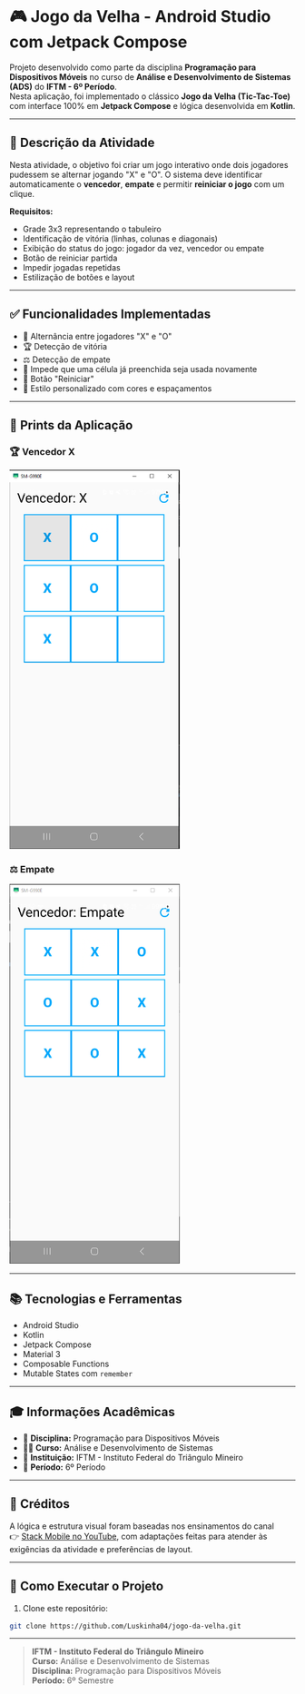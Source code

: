 # 🎮 Jogo da Velha - Android Studio com Jetpack Compose

Projeto desenvolvido como parte da disciplina **Programação para Dispositivos Móveis** no curso de **Análise e Desenvolvimento de Sistemas (ADS)** do **IFTM - 6º Período**.  
Nesta aplicação, foi implementado o clássico **Jogo da Velha (Tic-Tac-Toe)** com interface 100% em **Jetpack Compose** e lógica desenvolvida em **Kotlin**.

---

## 🧠 Descrição da Atividade

Nesta atividade, o objetivo foi criar um jogo interativo onde dois jogadores pudessem se alternar jogando "X" e "O". O sistema deve identificar automaticamente o **vencedor**, **empate** e permitir **reiniciar o jogo** com um clique.

**Requisitos:**
- Grade 3x3 representando o tabuleiro
- Identificação de vitória (linhas, colunas e diagonais)
- Exibição do status do jogo: jogador da vez, vencedor ou empate
- Botão de reiniciar partida
- Impedir jogadas repetidas
- Estilização de botões e layout

---

## ✅ Funcionalidades Implementadas

- 🔁 Alternância entre jogadores "X" e "O"
- 🏆 Detecção de vitória
- ⚖️ Detecção de empate
- 🚫 Impede que uma célula já preenchida seja usada novamente
- 🔄 Botão "Reiniciar"
- 🎨 Estilo personalizado com cores e espaçamentos

---

## 🧪 Prints da Aplicação

### 🏆 Vencedor X
<img src="screenshots/print1.PNG" width="300"/>

### ⚖️ Empate
<img src="screenshots/print2.PNG" width="300"/>

---

## 📚 Tecnologias e Ferramentas

- Android Studio
- Kotlin
- Jetpack Compose
- Material 3
- Composable Functions
- Mutable States com `remember`

---

## 🎓 Informações Acadêmicas

- 📘 **Disciplina:** Programação para Dispositivos Móveis  
- 🧑‍🎓 **Curso:** Análise e Desenvolvimento de Sistemas  
- 🏫 **Instituição:** IFTM - Instituto Federal do Triângulo Mineiro  
- 📆 **Período:** 6º Período  

---

## 🙏 Créditos

A lógica e estrutura visual foram baseadas nos ensinamentos do canal  
👉 [Stack Mobile no YouTube](https://www.youtube.com/@StackMobile), com adaptações feitas para atender às exigências da atividade e preferências de layout.

---

## 🚀 Como Executar o Projeto

1. Clone este repositório:
```bash
git clone https://github.com/Luskinha04/jogo-da-velha.git
```

---

> **IFTM - Instituto Federal do Triângulo Mineiro**  
> **Curso:** Análise e Desenvolvimento de Sistemas  
> **Disciplina:** Programação para Dispositivos Móveis  
> **Período:** 6º Semestre
